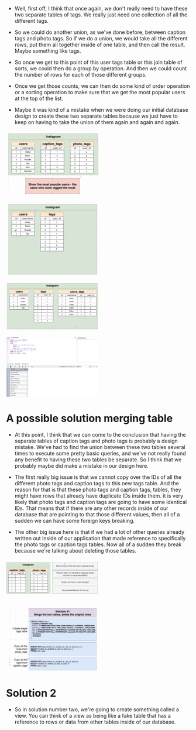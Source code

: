 
- Well, first off, I think that once again, we don't really need to have these two separate tables of tags. We really just need one collection of all the different tags.

- So we could do another union, as we've done before, between caption tags and photo tags. So if we do a union, we would take all the different rows, put them all together inside of one table, and then call the result. Maybe something like tags.

- So once we get to this point of this user tags table or this join table of sorts, we could then do a group by operation. And then we could count the number of rows for each of those different groups.

- Once we get those counts, we can then do some kind of order operation or a sorting operation to make sure that we get the most popular users at the top of the list.

- Maybe it was kind of a mistake when we were doing our initial database design to create these two separate tables because we just have to keep on having to take the union of them again and again and again.

[<img src="./pictures/most_popular_users.png" width="50%"/>](./pictures/most_popular_users.png)

[<img src="./pictures/most_popular_users_01.png" width="50%"/>](./pictures/most_popular_users_01.png)

[<img src="./pictures/most_popular_users_02.png" width="50%"/>](./pictures/most_popular_users_02.png)

[<img src="./pictures/most_popular_users_03.png" width="50%"/>](./pictures/most_popular_users_03.png)

# A possible solution merging table

- At this point, I think that we can come to the conclusion that having the separate tables of caption tags and photo tags is probably a design mistake. We've had to find the union between these two tables several times to execute some pretty basic queries, and we've not really found any benefit to having these two tables be separate. So I think that we probably maybe did make a mistake in our design here.

- The first really big issue is that we cannot copy over the IDs of all the different photo tags and caption tags to this new tags table. And the reason for that is that these photo tags and caption tags, tables, they might have rows that already have duplicate IDs inside them. it is very likely that photo tags and caption tags are going to have some identical IDs. That means that if there are any other records inside of our database that are pointing to that those different values, then all of a sudden we can have some foreign keys breaking.

- The other big issue here is that if we had a lot of other queries already written out inside of our application that made reference to specifically the photo tags or caption tags tables. Now all of a sudden they break because we're talking about deleting those tables.

[<img src="./pictures/merging_table_01.png" width="50%"/>](./pictures/merging_table_01.png)

[<img src="./pictures/merging_table_02.png" width="50%"/>](./pictures/merging_table_02.png)

# Solution 2

- So in solution number two, we're going to create something called a view. You can think of a view as being like a fake table that has a reference to rows or data from other tables inside of our database.